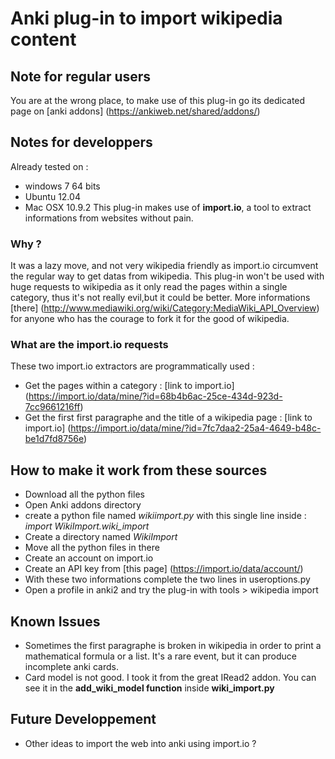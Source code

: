 # Anki plug-in to import wikipedia content

## Note for regular users
You are at the wrong place, to make use of this plug-in go its dedicated page on [anki addons] (https://ankiweb.net/shared/addons/)

## Notes for developpers
Already tested on :
- windows 7 64 bits
- Ubuntu 12.04
- Mac OSX 10.9.2
This plug-in makes use of **import.io**, a tool to extract informations from websites without pain.

### Why ?
It was a lazy move, and not very wikipedia friendly as import.io circumvent the regular way to get datas from wikipedia.
This plug-in won't be used with huge requests to wikipedia as it only read the pages within a single category, thus it's not really evil,but it could be better.
More informations [there] (http://www.mediawiki.org/wiki/Category:MediaWiki_API_Overview) for anyone who has the courage to fork it for the good of wikipedia.

### What are the import.io requests
These two import.io extractors are programmatically used  :
- Get the pages within a category : [link to import.io] (https://import.io/data/mine/?id=68b4b6ac-25ce-434d-923d-7cc9661216ff)
- Get the first first paragraphe and the title of a wikipedia page : [link to import.io] (https://import.io/data/mine/?id=7fc7daa2-25a4-4649-b48c-be1d7fd8756e)

## How to make it work from these sources
- Download all the python files
- Open Anki addons directory
- create a python file named *wikiimport.py* with this single line inside : *import WikiImport.wiki_import*
- Create a directory named *WikiImport*
- Move all the python files in there
- Create an account on import.io
- Create an API key from [this page] (https://import.io/data/account/)
- With these two informations complete the two lines in useroptions.py
- Open a profile in anki2 and try the plug-in with tools > wikipedia import

## Known Issues
- Sometimes the first paragraphe is broken in wikipedia in order to print a mathematical formula or a list.
It's a rare event, but it can produce incomplete anki cards.
- Card model is not good. I took it from the great IRead2 addon. You can see it in the **add_wiki_model function** inside **wiki_import.py**

## Future Developpement
- Other ideas to import the web into anki using import.io ?